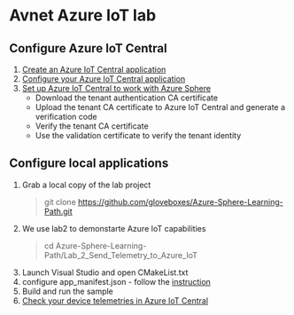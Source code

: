 # Avnet Azure IoT lab
## Configure Azure IoT Central
1. [Create an Azure IoT Central application](https://github.com/Azure/azure-sphere-samples/blob/master/Samples/AzureIoT/IoTCentral.md#create-an-azure-iot-central-application)
1. [Configure your Azure IoT Central application](https://github.com/Azure/azure-sphere-samples/blob/master/Samples/AzureIoT/IoTCentral.md#configure-your-azure-iot-central-application)
1. [Set up Azure IoT Central to work with Azure Sphere](https://github.com/Azure/azure-sphere-samples/blob/master/Samples/AzureIoT/IoTCentral.md#set-up-azure-iot-central-to-work-with-azure-sphere)
    - Download the tenant authentication CA certificate
    - Upload the tenant CA certificate to Azure IoT Central and generate a verification code
    - Verify the tenant CA certificate
    - Use the validation certificate to verify the tenant identity

## Configure local applications
1. Grab a local copy of the lab project
    > git clone https://github.com/gloveboxes/Azure-Sphere-Learning-Path.git
1. We use lab2 to demonstarte Azure IoT capabilities
    > cd Azure-Sphere-Learning-Path/Lab_2_Send_Telemetry_to_Azure_IoT
1. Launch Visual Studio and open CMakeList.txt
1. configure app_manifest.json - follow the [instruction](https://github.com/Azure/azure-sphere-samples/blob/master/Samples/AzureIoT/IoTCentral.md#configure-the-sample-application-to-work-with-your-azure-sphere-tenant-and-devices)
1. Build and run the sample
1. [Check your device telemetries in Azure IoT Central](https://github.com/Azure/azure-sphere-samples/blob/master/Samples/AzureIoT/IoTCentral.md#show-your-device-data-in-azure-iot-central)


